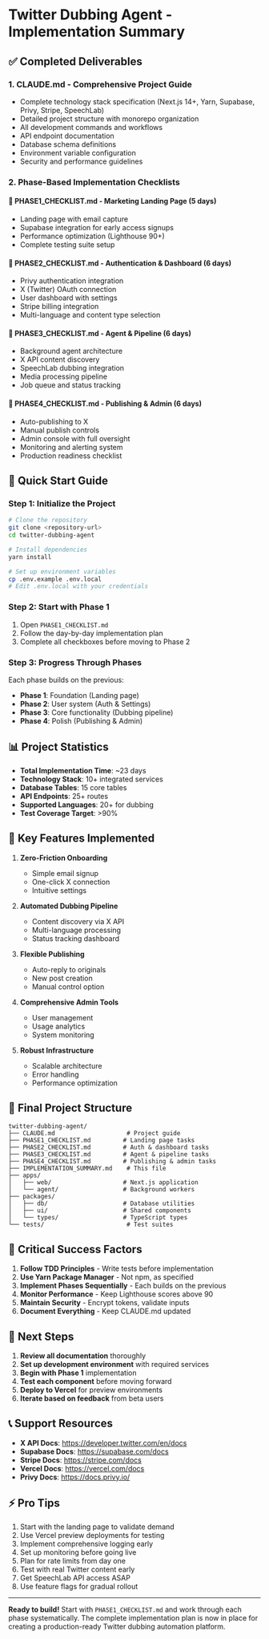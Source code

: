 # Twitter Dubbing Agent - Implementation Summary

## ✅ Completed Deliverables

### 1. **CLAUDE.md** - Comprehensive Project Guide
- Complete technology stack specification (Next.js 14+, Yarn, Supabase, Privy, Stripe, SpeechLab)
- Detailed project structure with monorepo organization
- All development commands and workflows
- API endpoint documentation
- Database schema definitions
- Environment variable configuration
- Security and performance guidelines

### 2. **Phase-Based Implementation Checklists**

#### 📄 **PHASE1_CHECKLIST.md** - Marketing Landing Page (5 days)
- Landing page with email capture
- Supabase integration for early access signups
- Performance optimization (Lighthouse 90+)
- Complete testing suite setup

#### 📄 **PHASE2_CHECKLIST.md** - Authentication & Dashboard (6 days)
- Privy authentication integration
- X (Twitter) OAuth connection
- User dashboard with settings
- Stripe billing integration
- Multi-language and content type selection

#### 📄 **PHASE3_CHECKLIST.md** - Agent & Pipeline (6 days)
- Background agent architecture
- X API content discovery
- SpeechLab dubbing integration
- Media processing pipeline
- Job queue and status tracking

#### 📄 **PHASE4_CHECKLIST.md** - Publishing & Admin (6 days)
- Auto-publishing to X
- Manual publish controls
- Admin console with full oversight
- Monitoring and alerting system
- Production readiness checklist

## 🚀 Quick Start Guide

### Step 1: Initialize the Project
```bash
# Clone the repository
git clone <repository-url>
cd twitter-dubbing-agent

# Install dependencies
yarn install

# Set up environment variables
cp .env.example .env.local
# Edit .env.local with your credentials
```

### Step 2: Start with Phase 1
1. Open `PHASE1_CHECKLIST.md`
2. Follow the day-by-day implementation plan
3. Complete all checkboxes before moving to Phase 2

### Step 3: Progress Through Phases
Each phase builds on the previous:
- **Phase 1**: Foundation (Landing page)
- **Phase 2**: User system (Auth & Settings)
- **Phase 3**: Core functionality (Dubbing pipeline)
- **Phase 4**: Polish (Publishing & Admin)

## 📊 Project Statistics

- **Total Implementation Time**: ~23 days
- **Technology Stack**: 10+ integrated services
- **Database Tables**: 15 core tables
- **API Endpoints**: 25+ routes
- **Supported Languages**: 20+ for dubbing
- **Test Coverage Target**: >90%

## 🎯 Key Features Implemented

1. **Zero-Friction Onboarding**
   - Simple email signup
   - One-click X connection
   - Intuitive settings

2. **Automated Dubbing Pipeline**
   - Content discovery via X API
   - Multi-language processing
   - Status tracking dashboard

3. **Flexible Publishing**
   - Auto-reply to originals
   - New post creation
   - Manual control option

4. **Comprehensive Admin Tools**
   - User management
   - Usage analytics
   - System monitoring

5. **Robust Infrastructure**
   - Scalable architecture
   - Error handling
   - Performance optimization

## 📁 Final Project Structure

```
twitter-dubbing-agent/
├── CLAUDE.md                    # Project guide
├── PHASE1_CHECKLIST.md         # Landing page tasks
├── PHASE2_CHECKLIST.md         # Auth & dashboard tasks
├── PHASE3_CHECKLIST.md         # Agent & pipeline tasks
├── PHASE4_CHECKLIST.md         # Publishing & admin tasks
├── IMPLEMENTATION_SUMMARY.md    # This file
├── apps/
│   ├── web/                    # Next.js application
│   └── agent/                  # Background workers
├── packages/
│   ├── db/                     # Database utilities
│   ├── ui/                     # Shared components
│   └── types/                  # TypeScript types
└── tests/                       # Test suites
```

## 🔑 Critical Success Factors

1. **Follow TDD Principles** - Write tests before implementation
2. **Use Yarn Package Manager** - Not npm, as specified
3. **Implement Phases Sequentially** - Each builds on the previous
4. **Monitor Performance** - Keep Lighthouse scores above 90
5. **Maintain Security** - Encrypt tokens, validate inputs
6. **Document Everything** - Keep CLAUDE.md updated

## 🚦 Next Steps

1. **Review all documentation** thoroughly
2. **Set up development environment** with required services
3. **Begin with Phase 1** implementation
4. **Test each component** before moving forward
5. **Deploy to Vercel** for preview environments
6. **Iterate based on feedback** from beta users

## 📞 Support Resources

- **X API Docs**: https://developer.twitter.com/en/docs
- **Supabase Docs**: https://supabase.com/docs
- **Stripe Docs**: https://stripe.com/docs
- **Vercel Docs**: https://vercel.com/docs
- **Privy Docs**: https://docs.privy.io/

## ⚡ Pro Tips

1. Start with the landing page to validate demand
2. Use Vercel preview deployments for testing
3. Implement comprehensive logging early
4. Set up monitoring before going live
5. Plan for rate limits from day one
6. Test with real Twitter content early
7. Get SpeechLab API access ASAP
8. Use feature flags for gradual rollout

---

**Ready to build!** Start with `PHASE1_CHECKLIST.md` and work through each phase systematically. The complete implementation plan is now in place for creating a production-ready Twitter dubbing automation platform.